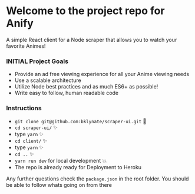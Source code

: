 # Welcome to the project repo for Anify

A simple React client for a Node scraper that allows you to watch your favorite Animes!

### **INITIAL** Project Goals

* Provide an ad free viewing experience for all your Anime viewing needs
* Use a scalable architecture
* Utilize Node best practices and as much ES6+ as possible!
* Write easy to follow, human readable code

### Instructions

* `git clone git@github.com:bklynate/scraper-ui.git` :tada:
* `cd scraper-ui/` :sparkles:
* type `yarn` :sparkles:
* `cd client/` :sparkles:
* type `yarn` :sparkles:
* `cd ..` :sparkles:
* `yarn run dev` for local development :boom:
* The repo is already ready for Deployment to Heroku

Any further questions check the `package.json` in the root folder. You should be able to follow whats going on from there

